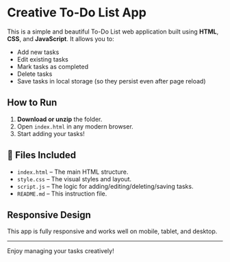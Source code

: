 # Creative To-Do List App

This is a simple and beautiful To-Do List web application built using **HTML**, **CSS**, and **JavaScript**. It allows you to:

-  Add new tasks
-  Edit existing tasks
-  Mark tasks as completed
-  Delete tasks
-  Save tasks in local storage (so they persist even after page reload)

##  How to Run

1. **Download or unzip** the folder.
2. Open `index.html` in any modern browser.
3. Start adding your tasks!

## 📁 Files Included

- `index.html` – The main HTML structure.
- `style.css` – The visual styles and layout.
- `script.js` – The logic for adding/editing/deleting/saving tasks.
- `README.md` – This instruction file.

## Responsive Design

This app is fully responsive and works well on mobile, tablet, and desktop.

---

Enjoy managing your tasks creatively!
